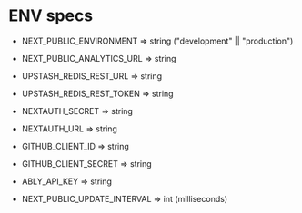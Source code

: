 # ENV specs

- NEXT_PUBLIC_ENVIRONMENT => string ("development" || "production")

- NEXT_PUBLIC_ANALYTICS_URL => string

- UPSTASH_REDIS_REST_URL => string
- UPSTASH_REDIS_REST_TOKEN => string

- NEXTAUTH_SECRET => string
- NEXTAUTH_URL => string

- GITHUB_CLIENT_ID => string
- GITHUB_CLIENT_SECRET => string

- ABLY_API_KEY => string

- NEXT_PUBLIC_UPDATE_INTERVAL => int (milliseconds)
